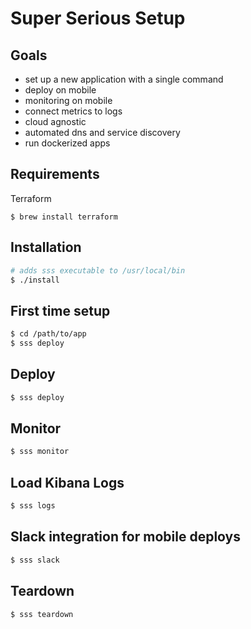 # Super Serious Setup

## Goals

* set up a new application with a single command
* deploy on mobile
* monitoring on mobile
* connect metrics to logs
* cloud agnostic
* automated dns and service discovery
* run dockerized apps

## Requirements

Terraform

    $ brew install terraform

## Installation

```bash
# adds sss executable to /usr/local/bin
$ ./install
```

## First time setup

```bash
$ cd /path/to/app
$ sss deploy
```

## Deploy

```bash
$ sss deploy
```

## Monitor

```bash
$ sss monitor
```

## Load Kibana Logs

```bash
$ sss logs
```

## Slack integration for mobile deploys


```bash
$ sss slack
```

## Teardown

```bash
$ sss teardown
```

